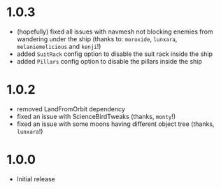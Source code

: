 # 1.0.3

- (hopefully) fixed all issues with navmesh not blocking enemies from wandering under the ship (thanks to: `moroxide`, `lunxara`, `melaniemelicious` and `kenji`!)
- added `SuitRack` config option to disable the suit rack inside the ship
- added `Pillars` config option to disable the pillars inside the ship

# 1.0.2

- removed LandFromOrbit dependency
- fixed an issue with ScienceBirdTweaks (thanks, `monty`!)
- fixed an issue with some moons having different object tree (thanks, `lunxara`!)

# 1.0.0

- Initial release
